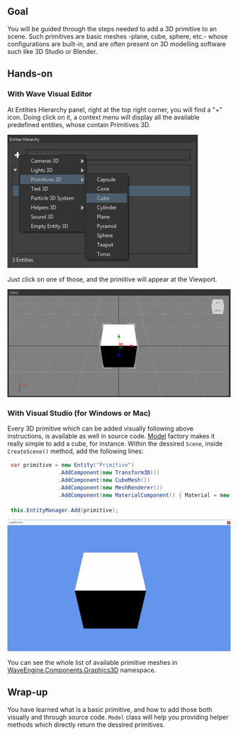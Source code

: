 ## Goal

You will be guided through the steps needed to add a 3D primitive to an scene. Such primitives are basic meshes -plane, cube, sphere, etc.- whose configurations are built-in, and are often present on 3D modelling software such like 3D Studio or Blender.

## Hands-on

### With Wave Visual Editor

At Entities Hierarchy panel, right at the top right corner, you will find a "+" icon. Doing click on it, a context menu will display all the available predefined entities, whose contain Primitives 3D.

![](images/LoadAPrimitive/AddingPrimitive3DScreenshot.jpg)

Just click on one of those, and the primitive will appear at the Viewport.

![](images/LoadAPrimitive/ViewportRenderingCubeScreenshot.jpg)

### With Visual Studio (for Windows or Mac)

Every 3D primitive which can be added visually following above instructions, is available as well in source code. [Model](xref:WaveEngine.Components.Graphics3D.Model) factory makes it really simple to add a cube, for instance. Within the dessired `Scene`, inside `CreateScene()` method, add the following lines:

```c#
 var primitive = new Entity("Primitive")
				.AddComponent(new Transform3D())                       
				.AddComponent(new CubeMesh())
				.AddComponent(new MeshRenderer())
				.AddComponent(new MaterialComponent() { Material = new StandardMaterial() });
			
 this.EntityManager.Add(primitive);
```

![](images/LoadAPrimitive/PrimitiveAddedManuallyScreenshot.jpg)

You can see the whole list of available primitive meshes in [WaveEngine.Components.Graphics3D](xref:WaveEngine.Components.Graphics3D) namespace. 

## Wrap-up

You have learned what is a basic primitive, and how to add those both visually and through source code. `Model` class will help you providing helper methods which directly return the dessired primitives.